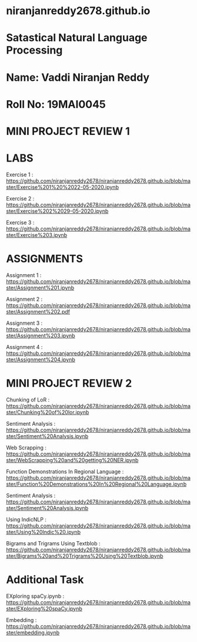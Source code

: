 # niranjanreddy2678.github.io
# Satastical Natural Language Processing
# Name: Vaddi Niranjan Reddy
# Roll No: 19MAI0045

# MINI PROJECT REVIEW 1

# LABS

Exercise 1 : https://github.com/niranjanreddy2678/niranjanreddy2678.github.io/blob/master/Exercise%201%20%2022-05-2020.ipynb

Exercise 2 : https://github.com/niranjanreddy2678/niranjanreddy2678.github.io/blob/master/Exercise%202%2029-05-2020.ipynb
 
Exercise 3 : https://github.com/niranjanreddy2678/niranjanreddy2678.github.io/blob/master/Exercise%203.ipynb

# ASSIGNMENTS

Assignment 1 : https://github.com/niranjanreddy2678/niranjanreddy2678.github.io/blob/master/Assignment%201.ipynb 

Assignment 2 : https://github.com/niranjanreddy2678/niranjanreddy2678.github.io/blob/master/Assignment%202.pdf

Assignment 3 : https://github.com/niranjanreddy2678/niranjanreddy2678.github.io/blob/master/Assignment%203.ipynb

Assignment 4 : https://github.com/niranjanreddy2678/niranjanreddy2678.github.io/blob/master/Assignment%204.ipynb

# MINI PROJECT REVIEW 2

Chunking of LoR : https://github.com/niranjanreddy2678/niranjanreddy2678.github.io/blob/master/Chunking%20of%20lor.ipynb

Sentiment Analysis : https://github.com/niranjanreddy2678/niranjanreddy2678.github.io/blob/master/Sentiment%20Analysis.ipynb

Web Scrapping : https://github.com/niranjanreddy2678/niranjanreddy2678.github.io/blob/master/WebScrapping%20and%20getting%20NER.ipynb

Function Demonstrations In Regional Language : https://github.com/niranjanreddy2678/niranjanreddy2678.github.io/blob/master/Function%20Demonstrations%20In%20Regional%20Language.ipynb

Sentiment Analysis : https://github.com/niranjanreddy2678/niranjanreddy2678.github.io/blob/master/Sentiment%20Analysis.ipynb

Using IndicNLP : https://github.com/niranjanreddy2678/niranjanreddy2678.github.io/blob/master/Using%20Indic%20.ipynb

Bigrams and Trigrams Using Textblob : https://github.com/niranjanreddy2678/niranjanreddy2678.github.io/blob/master/Bigrams%20and%20Trigrams%20Using%20Textblob.ipynb

# Additional Task

EXploring spaCy.ipynb : https://github.com/niranjanreddy2678/niranjanreddy2678.github.io/blob/master/EXploring%20spaCy.ipynb

Embedding : https://github.com/niranjanreddy2678/niranjanreddy2678.github.io/blob/master/embedding.ipynb

